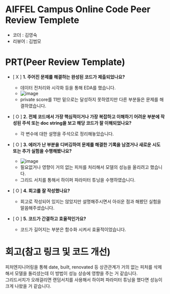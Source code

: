 # AIFFEL Campus Online Code Peer Review Templete
- 코더 : 김영숙
- 리뷰어 : 김범모


# PRT(Peer Review Template)
- [ X ]  **1. 주어진 문제를 해결하는 완성된 코드가 제출되었나요?**
    - 데이터 전처리와 시각화 등을 통해 EDA를 했습니다.
    - ![image](https://github.com/user-attachments/assets/553a60c1-745d-4628-80d0-d6f8738b012a)
    - private score를 11만 밑으로는 달성하지 못하였지만 다른 부분들은 문제를 해결하였습니다.
    
- [ O ]  **2. 전체 코드에서 가장 핵심적이거나 가장 복잡하고 이해하기 어려운 부분에 작성된 
주석 또는 doc string을 보고 해당 코드가 잘 이해되었나요?**
    - 각 변수에 대한 설명을 주석으로 정리해놓았습니다.

- [ O ]  **3. 에러가 난 부분을 디버깅하여 문제를 해결한 기록을 남겼거나
새로운 시도 또는 추가 실험을 수행해봤나요?**
    - ![image](https://github.com/user-attachments/assets/c9ad32e6-d4d1-41d7-ad28-0d708fa76734)
    - 필요없거나 영향이 거의 없는 피처를 처리해서 모델의 성능을 올리려고 했습니다.
    - 그리드 서치를 통해서 하이퍼 파라미터 튜닝을 수행하였습니다.
    
- [ O ]  **4. 회고를 잘 작성했나요?**
    - 회고로 작성되어 있지는 않았지만 설명해주시면서 아쉬운 점과 해봤던 실험을 말씀해주셨습니다. 

        
- [ O ]  **5. 코드가 간결하고 효율적인가요?**
    - 코드가 길어지는 부분은 함수화 시켜서 효율적이었습니다.


# 회고(참고 링크 및 코드 개선)
피처엔지니어링을 통해 date, built, renovated 등 상관관계가 거의 없는 피처를 삭제해서 모델을 돌리셨는데 이 방법이 성능 상승에 영향을 주는 거 같습니다. </br>
그리드서치가 오래걸리면 랜덤서치를 사용해서 하이퍼 파라미터 튜닝을 했다면 성능이 크게 나왔을 거 같습니다.


